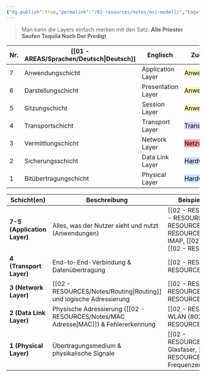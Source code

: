 ```yaml
---
{"dg-publish":true,"permalink":"/02-resources/notes/osi-modell/","tags":["netzwerk"],"noteIcon":"","updated":"2025-08-26T16:35:06.000+02:00"}
---
```


>Man kann die Layers  einfach merken mit den Satz:
>**Alle Priester Saufen Tequila Nach Der Predigt**

<style> .container {font-family: sans-serif; text-align: center;} .button-wrapper button {z-index: 1;height: 40px; width: 100px; margin: 10px;padding: 5px;} .excalidraw .App-menu_top .buttonList { display: flex;} .excalidraw-wrapper { height: 800px; margin: 50px; position: relative;} :root[dir="ltr"] .excalidraw .layer-ui__wrapper .zen-mode-transition.App-menu_bottom--transition-left {transform: none;} </style><script src="https://cdn.jsdelivr.net/npm/react@17/umd/react.production.min.js"></script><script src="https://cdn.jsdelivr.net/npm/react-dom@17/umd/react-dom.production.min.js"></script><script type="text/javascript" src="https://cdn.jsdelivr.net/npm/@excalidraw/excalidraw@0/dist/excalidraw.production.min.js"></script><div id="OSI-Modell_2024-07-16_1559.43.excalidraw.md1"></div><script>(function(){const InitialData={"type":"excalidraw","version":2,"source":"https://github.com/zsviczian/obsidian-excalidraw-plugin/releases/tag/2.3.0","elements":[{"type":"rectangle","version":178,"versionNonce":1298910836,"index":"a0","isDeleted":false,"id":"HVQ-AXTkL7F2Pmlric4km","fillStyle":"cross-hatch","strokeWidth":2,"strokeStyle":"solid","roughness":1,"opacity":100,"angle":0,"x":-225.5,"y":-401.2421875,"strokeColor":"#1e1e1e","backgroundColor":"transparent","width":392,"height":807,"seed":1864322536,"groupIds":[],"frameId":null,"roundness":{"type":3},"boundElements":[],"updated":1721199335502,"link":null,"locked":false},{"type":"line","version":115,"versionNonce":1276943256,"index":"a1","isDeleted":false,"id":"2oH3XBinIdQlAOZiDw9YC","fillStyle":"solid","strokeWidth":2,"strokeStyle":"solid","roughness":1,"opacity":100,"angle":0,"x":-225.86363636363635,"y":268.4012784090909,"strokeColor":"#1e1e1e","backgroundColor":"transparent","width":393.6363636363636,"height":2.727272727272748,"seed":1290810856,"groupIds":[],"frameId":null,"roundness":{"type":2},"boundElements":[],"updated":1721138517596,"link":null,"locked":false,"startBinding":null,"endBinding":null,"lastCommittedPoint":null,"startArrowhead":null,"endArrowhead":null,"points":[[0,0],[393.6363636363636,-2.727272727272748]]},{"type":"line","version":113,"versionNonce":1959055336,"index":"a2","isDeleted":false,"id":"KurE0B5R4umt90_f-nntv","fillStyle":"solid","strokeWidth":2,"strokeStyle":"solid","roughness":1,"opacity":100,"angle":0,"x":-224.01049959957598,"y":154.78062319667293,"strokeColor":"#1e1e1e","backgroundColor":"transparent","width":393.6363636363636,"height":2.727272727272748,"seed":1699691160,"groupIds":[],"frameId":null,"roundness":{"type":2},"boundElements":[],"updated":1721138513610,"link":null,"locked":false,"startBinding":null,"endBinding":null,"lastCommittedPoint":null,"startArrowhead":null,"endArrowhead":null,"points":[[0,0],[393.6363636363636,-2.727272727272748]]},{"type":"line","version":176,"versionNonce":1001667992,"index":"a3","isDeleted":false,"id":"vxyFUvunTkXn1bOsuZt_4","fillStyle":"solid","strokeWidth":2,"strokeStyle":"solid","roughness":1,"opacity":100,"angle":0,"x":-222.19231778139417,"y":44.780623196672934,"strokeColor":"#1e1e1e","backgroundColor":"transparent","width":393.6363636363636,"height":2.727272727272748,"seed":1334690024,"groupIds":[],"frameId":null,"roundness":{"type":2},"boundElements":[],"updated":1721138510442,"link":null,"locked":false,"startBinding":null,"endBinding":null,"lastCommittedPoint":null,"startArrowhead":null,"endArrowhead":null,"points":[[0,0],[393.6363636363636,-2.727272727272748]]},{"type":"line","version":138,"versionNonce":1899446248,"index":"a4","isDeleted":false,"id":"5SN_TauFl3ZpMsv-wmUHR","fillStyle":"solid","strokeWidth":2,"strokeStyle":"solid","roughness":1,"opacity":100,"angle":0,"x":-224.91959050866691,"y":-69.76483134878163,"strokeColor":"#1e1e1e","backgroundColor":"transparent","width":393.6363636363636,"height":2.727272727272748,"seed":1840752792,"groupIds":[],"frameId":null,"roundness":{"type":2},"boundElements":[],"updated":1721138508025,"link":null,"locked":false,"startBinding":null,"endBinding":null,"lastCommittedPoint":null,"startArrowhead":null,"endArrowhead":null,"points":[[0,0],[393.6363636363636,-2.727272727272748]]},{"type":"line","version":114,"versionNonce":2098304152,"index":"a5","isDeleted":false,"id":"fAThEjpmYqSEnL_u7bdqt","fillStyle":"solid","strokeWidth":2,"strokeStyle":"solid","roughness":1,"opacity":100,"angle":0,"x":-226.73777232684878,"y":-202.49210407605432,"strokeColor":"#1e1e1e","backgroundColor":"transparent","width":393.6363636363636,"height":2.727272727272748,"seed":2119084520,"groupIds":[],"frameId":null,"roundness":{"type":2},"boundElements":[],"updated":1721138503856,"link":null,"locked":false,"startBinding":null,"endBinding":null,"lastCommittedPoint":null,"startArrowhead":null,"endArrowhead":null,"points":[[0,0],[393.6363636363636,-2.727272727272748]]},{"type":"line","version":120,"versionNonce":719843048,"index":"a6","isDeleted":false,"id":"PJhfTvsvWYn1DiNqW0Qqc","fillStyle":"solid","strokeWidth":2,"strokeStyle":"solid","roughness":1,"opacity":100,"angle":0,"x":-228.55595414503048,"y":-312.4921040760543,"strokeColor":"#1e1e1e","backgroundColor":"transparent","width":393.6363636363636,"height":2.727272727272748,"seed":2112697240,"groupIds":[],"frameId":null,"roundness":{"type":2},"boundElements":[],"updated":1721138500022,"link":null,"locked":false,"startBinding":null,"endBinding":null,"lastCommittedPoint":null,"startArrowhead":null,"endArrowhead":null,"points":[[0,0],[393.6363636363636,-2.727272727272748]]},{"type":"text","version":46,"versionNonce":599610171,"index":"a9","isDeleted":false,"id":"JqeHqdZM","fillStyle":"solid","strokeWidth":2,"strokeStyle":"solid","roughness":1,"opacity":100,"angle":0,"x":-65.86363636363637,"y":269.31036931818176,"strokeColor":"#1e1e1e","backgroundColor":"transparent","width":76.35992431640625,"height":25,"seed":536349336,"groupIds":[],"frameId":null,"roundness":null,"boundElements":[],"updated":1721487563690,"link":null,"locked":false,"fontSize":20,"fontFamily":1,"text":"Physical","rawText":"Physical","textAlign":"left","verticalAlign":"top","containerId":null,"originalText":"Physical","autoResize":true,"lineHeight":1.25},{"type":"text","version":71,"versionNonce":2145440245,"index":"aA","isDeleted":false,"id":"tHd1T3dH","fillStyle":"solid","strokeWidth":2,"strokeStyle":"solid","roughness":1,"opacity":100,"angle":0,"x":-78.59090909090907,"y":152.0376420454545,"strokeColor":"#1e1e1e","backgroundColor":"transparent","width":99.92903414639562,"height":25,"seed":356768408,"groupIds":[],"frameId":null,"roundness":null,"boundElements":[],"updated":1721487563690,"link":null,"locked":false,"fontSize":20,"fontFamily":1,"text":"Data Link","rawText":"Data Link","textAlign":"left","verticalAlign":"top","containerId":null,"originalText":"Data Link","autoResize":false,"lineHeight":1.25},{"type":"text","version":42,"versionNonce":147141595,"index":"aB","isDeleted":false,"id":"Ruf9cm2b","fillStyle":"solid","strokeWidth":2,"strokeStyle":"solid","roughness":1,"opacity":100,"angle":0,"x":-66.77272727272725,"y":42.94673295454538,"strokeColor":"#1e1e1e","backgroundColor":"transparent","width":76.97993469238281,"height":25,"seed":499141016,"groupIds":[],"frameId":null,"roundness":null,"boundElements":[],"updated":1721487563690,"link":null,"locked":false,"fontSize":20,"fontFamily":1,"text":"Network","rawText":"Network","textAlign":"left","verticalAlign":"top","containerId":null,"originalText":"Network","autoResize":true,"lineHeight":1.25},{"type":"text","version":99,"versionNonce":943508309,"index":"aC","isDeleted":false,"id":"DzTOgS8y","fillStyle":"solid","strokeWidth":2,"strokeStyle":"solid","roughness":1,"opacity":100,"angle":0,"x":-75.13268973610616,"y":-75.91690340909093,"strokeColor":"#1e1e1e","backgroundColor":"transparent","width":100.75991821289062,"height":25,"seed":1938426088,"groupIds":[],"frameId":null,"roundness":null,"boundElements":[],"updated":1721487563690,"link":null,"locked":false,"fontSize":20,"fontFamily":1,"text":"Transport","rawText":"Transport","textAlign":"left","verticalAlign":"top","containerId":null,"originalText":"Transport","autoResize":true,"lineHeight":1.25},{"type":"text","version":120,"versionNonce":256376955,"index":"aF","isDeleted":false,"id":"AiqUKKfK","fillStyle":"solid","strokeWidth":2,"strokeStyle":"solid","roughness":1,"opacity":100,"angle":0,"x":-59.67814428156066,"y":-205.91690340909088,"strokeColor":"#1e1e1e","backgroundColor":"transparent","width":71.27992248535156,"height":25,"seed":1145424536,"groupIds":[],"frameId":null,"roundness":null,"boundElements":[],"updated":1721487563690,"link":null,"locked":false,"fontSize":20,"fontFamily":1,"text":"Session","rawText":"Session","textAlign":"left","verticalAlign":"top","containerId":null,"originalText":"Session","autoResize":true,"lineHeight":1.25},{"type":"text","version":133,"versionNonce":1771215029,"index":"aI","isDeleted":false,"id":"tl125dPG","fillStyle":"solid","strokeWidth":2,"strokeStyle":"solid","roughness":1,"opacity":100,"angle":0,"x":-86.95087155428791,"y":-315.00781250000006,"strokeColor":"#1e1e1e","backgroundColor":"transparent","width":125.29988098144531,"height":25,"seed":1306047384,"groupIds":[],"frameId":null,"roundness":null,"boundElements":[],"updated":1721487563690,"link":null,"locked":false,"fontSize":20,"fontFamily":1,"text":"Presentation","rawText":"Presentation","textAlign":"left","verticalAlign":"top","containerId":null,"originalText":"Presentation","autoResize":true,"lineHeight":1.25},{"type":"text","version":104,"versionNonce":554187035,"index":"aM","isDeleted":false,"id":"JnchxMwX","fillStyle":"solid","strokeWidth":2,"strokeStyle":"solid","roughness":1,"opacity":100,"angle":0,"x":-81.49632609974253,"y":-397.7350852272726,"strokeColor":"#1e1e1e","backgroundColor":"transparent","width":103.61990356445312,"height":25,"seed":393670040,"groupIds":[],"frameId":null,"roundness":null,"boundElements":[],"updated":1721487563690,"link":null,"locked":false,"fontSize":20,"fontFamily":1,"text":"Application","rawText":"Application","textAlign":"left","verticalAlign":"top","containerId":null,"originalText":"Application","autoResize":true,"lineHeight":1.25},{"type":"text","version":37,"versionNonce":2106046997,"index":"aR","isDeleted":false,"id":"R7YgyInc","fillStyle":"solid","strokeWidth":2,"strokeStyle":"solid","roughness":1,"opacity":100,"angle":0,"x":-211.3181818181818,"y":279.31036931818164,"strokeColor":"#1e1e1e","backgroundColor":"transparent","width":11.419998168945312,"height":25,"seed":395646360,"groupIds":[],"frameId":null,"roundness":null,"boundElements":[],"updated":1721487563690,"link":null,"locked":false,"fontSize":20,"fontFamily":1,"text":"1.","rawText":"1.","textAlign":"left","verticalAlign":"top","containerId":null,"originalText":"1.","autoResize":true,"lineHeight":1.25},{"type":"text","version":51,"versionNonce":1266179515,"index":"aS","isDeleted":false,"id":"9NG8LSka","fillStyle":"solid","strokeWidth":2,"strokeStyle":"solid","roughness":1,"opacity":100,"angle":0,"x":-215.86363636363635,"y":156.58309659090898,"strokeColor":"#1e1e1e","backgroundColor":"transparent","width":20.239990234375,"height":25,"seed":958268312,"groupIds":[],"frameId":null,"roundness":null,"boundElements":[],"updated":1721487563690,"link":null,"locked":false,"fontSize":20,"fontFamily":1,"text":"2.","rawText":"2.","textAlign":"left","verticalAlign":"top","containerId":null,"originalText":"2.","autoResize":true,"lineHeight":1.25},{"type":"text","version":35,"versionNonce":219262837,"index":"aT","isDeleted":false,"id":"A00n6Jrh","fillStyle":"solid","strokeWidth":2,"strokeStyle":"solid","roughness":1,"opacity":100,"angle":0,"x":-216.77272727272722,"y":45.674005681818045,"strokeColor":"#1e1e1e","backgroundColor":"transparent","width":19.6199951171875,"height":25,"seed":1314759400,"groupIds":[],"frameId":null,"roundness":null,"boundElements":[],"updated":1721487563690,"link":null,"locked":false,"fontSize":20,"fontFamily":1,"text":"3.","rawText":"3.","textAlign":"left","verticalAlign":"top","containerId":null,"originalText":"3.","autoResize":true,"lineHeight":1.25},{"type":"text","version":39,"versionNonce":1236987483,"index":"aU","isDeleted":false,"id":"kLN6qVcn","fillStyle":"solid","strokeWidth":2,"strokeStyle":"solid","roughness":1,"opacity":100,"angle":0,"x":-216.77272727272722,"y":-69.78053977272737,"strokeColor":"#1e1e1e","backgroundColor":"transparent","width":18.79998779296875,"height":25,"seed":444954600,"groupIds":[],"frameId":null,"roundness":null,"boundElements":[],"updated":1721487563690,"link":null,"locked":false,"fontSize":20,"fontFamily":1,"text":"4.","rawText":"4.","textAlign":"left","verticalAlign":"top","containerId":null,"originalText":"4.","autoResize":true,"lineHeight":1.25},{"type":"text","version":32,"versionNonce":1987442901,"index":"aV","isDeleted":false,"id":"v895DMod","fillStyle":"solid","strokeWidth":2,"strokeStyle":"solid","roughness":1,"opacity":100,"angle":0,"x":-218.59908572110263,"y":-200.46235795454555,"strokeColor":"#1e1e1e","backgroundColor":"transparent","width":17.839981079101562,"height":25,"seed":1041525224,"groupIds":[],"frameId":null,"roundness":null,"boundElements":[],"updated":1721487563690,"link":null,"locked":false,"fontSize":20,"fontFamily":1,"text":"5.","rawText":"5.","textAlign":"left","verticalAlign":"top","containerId":null,"originalText":"5.","autoResize":true,"lineHeight":1.25},{"type":"text","version":40,"versionNonce":1319267067,"index":"aW","isDeleted":false,"id":"dGcCTqJA","fillStyle":"solid","strokeWidth":2,"strokeStyle":"solid","roughness":1,"opacity":100,"angle":0,"x":-216.77272727272725,"y":-312.5078125,"strokeColor":"#1e1e1e","backgroundColor":"transparent","width":18.279983520507812,"height":25,"seed":220819608,"groupIds":[],"frameId":null,"roundness":null,"boundElements":[],"updated":1721487563690,"link":null,"locked":false,"fontSize":20,"fontFamily":1,"text":"6.","rawText":"6.","textAlign":"left","verticalAlign":"top","containerId":null,"originalText":"6.","autoResize":true,"lineHeight":1.25},{"type":"text","version":33,"versionNonce":860493365,"index":"aX","isDeleted":false,"id":"LoKUqG56","fillStyle":"solid","strokeWidth":2,"strokeStyle":"solid","roughness":1,"opacity":100,"angle":0,"x":-213.1363636363636,"y":-394.32599431818176,"strokeColor":"#1e1e1e","backgroundColor":"transparent","width":16.239990234375,"height":25,"seed":2020744856,"groupIds":[],"frameId":null,"roundness":null,"boundElements":[],"updated":1721487563690,"link":null,"locked":false,"fontSize":20,"fontFamily":1,"text":"7.","rawText":"7.","textAlign":"left","verticalAlign":"top","containerId":null,"originalText":"7.","autoResize":true,"lineHeight":1.25},{"type":"text","version":72,"versionNonce":246502299,"index":"aY","isDeleted":false,"id":"muSBMHgi","fillStyle":"solid","strokeWidth":2,"strokeStyle":"solid","roughness":1,"opacity":100,"angle":0,"x":-172.2272727272727,"y":311.12855113636357,"strokeColor":"#1e1e1e","backgroundColor":"transparent","width":187.2808074951172,"height":25,"seed":307475432,"groupIds":[],"frameId":null,"roundness":null,"boundElements":[],"updated":1721487563690,"link":"[[02 - RESOURCES/Notes/Kupferkabel\|Kupferkabel]]","locked":false,"fontSize":20,"fontFamily":1,"text":"📍[[02 - RESOURCES/Notes/Kupferkabel\|Kupferkabel]]","rawText":"[[02 - RESOURCES/Notes/Kupferkabel\|Kupferkabel]]","textAlign":"left","verticalAlign":"top","containerId":null,"originalText":"📍[[02 - RESOURCES/Notes/Kupferkabel\|Kupferkabel]]","autoResize":true,"lineHeight":1.25},{"type":"text","version":65,"versionNonce":1853065109,"index":"aZ","isDeleted":false,"id":"A9ekUTNZ","fillStyle":"solid","strokeWidth":2,"strokeStyle":"solid","roughness":1,"opacity":100,"angle":0,"x":25.04545454545456,"y":322.03764204545445,"strokeColor":"#1e1e1e","backgroundColor":"transparent","width":128.0009002685547,"height":25,"seed":53067672,"groupIds":[],"frameId":null,"roundness":null,"boundElements":[],"updated":1721487563690,"link":"[[02 - RESOURCES/Notes/WLAN\|WLAN]]","locked":false,"fontSize":20,"fontFamily":1,"text":"📍[[02 - RESOURCES/Notes/WLAN\|WLAN]]","rawText":"[[02 - RESOURCES/Notes/WLAN\|WLAN]]","textAlign":"left","verticalAlign":"top","containerId":null,"originalText":"📍[[02 - RESOURCES/Notes/WLAN\|WLAN]]","autoResize":true,"lineHeight":1.25},{"type":"text","version":24,"versionNonce":169486395,"index":"aa","isDeleted":false,"id":"0wyoEpDL","fillStyle":"solid","strokeWidth":2,"strokeStyle":"solid","roughness":1,"opacity":100,"angle":0,"x":-13.136363636363626,"y":367.4921874999999,"strokeColor":"#1e1e1e","backgroundColor":"transparent","width":147.45986938476562,"height":25,"seed":1515384472,"groupIds":[],"frameId":null,"roundness":null,"boundElements":[],"updated":1721487563690,"link":null,"locked":false,"fontSize":20,"fontFamily":1,"text":"Netzwerkkabel ","rawText":"Netzwerkkabel ","textAlign":"left","verticalAlign":"top","containerId":null,"originalText":"Netzwerkkabel ","autoResize":true,"lineHeight":1.25},{"type":"text","version":11,"versionNonce":1512557813,"index":"ab","isDeleted":false,"id":"Z4cwRyne","fillStyle":"solid","strokeWidth":2,"strokeStyle":"solid","roughness":1,"opacity":100,"angle":0,"x":-121.31818181818181,"y":372.0376420454544,"strokeColor":"#1e1e1e","backgroundColor":"transparent","width":76.11993408203125,"height":25,"seed":1535500440,"groupIds":[],"frameId":null,"roundness":null,"boundElements":[],"updated":1721487563690,"link":null,"locked":false,"fontSize":20,"fontFamily":1,"text":"Stecker","rawText":"Stecker","textAlign":"left","verticalAlign":"top","containerId":null,"originalText":"Stecker","autoResize":true,"lineHeight":1.25},{"type":"text","version":106,"versionNonce":1075220509,"index":"ac","isDeleted":false,"id":"DAY9z6LE","fillStyle":"solid","strokeWidth":2,"strokeStyle":"solid","roughness":1,"opacity":100,"angle":0,"x":-210.91490978530746,"y":190.72503481458494,"strokeColor":"#1e1e1e","backgroundColor":"transparent","width":135.04086303710938,"height":25,"seed":1387957912,"groupIds":[],"frameId":null,"roundness":null,"boundElements":[],"updated":1723304773562,"link":"[[02 - RESOURCES/Notes/Switch\|Switch]]","locked":false,"fontSize":20,"fontFamily":1,"text":"📍[[02 - RESOURCES/Notes/Switch\|Switch]]","rawText":"[[02 - RESOURCES/Notes/Switch\|Switch]]","textAlign":"left","verticalAlign":"top","containerId":null,"originalText":"📍[[02 - RESOURCES/Notes/Switch\|Switch]]","autoResize":true,"lineHeight":1.25},{"type":"text","version":73,"versionNonce":2003288992,"index":"ad","isDeleted":false,"id":"YpPIISSK","fillStyle":"solid","strokeWidth":2,"strokeStyle":"solid","roughness":1,"opacity":100,"angle":0,"x":-63.343136083194736,"y":190.11607400385705,"strokeColor":"#1e1e1e","backgroundColor":"transparent","width":211.34080505371094,"height":25,"seed":1974449048,"groupIds":[],"frameId":null,"roundness":null,"boundElements":[],"updated":1723453068831,"link":"[[02 - RESOURCES/Notes/MAC Adresse\|MAC Adresse]]","locked":false,"fontSize":20,"fontFamily":1,"text":"📍[[MAC\|MAC]]-Adressen","rawText":"[[02 - RESOURCES/Notes/MAC Adresse\|MAC]]-Adressen","textAlign":"left","verticalAlign":"top","containerId":null,"originalText":"📍[[MAC\|MAC]]-Adressen","autoResize":true,"lineHeight":1.25},{"type":"text","version":46,"versionNonce":1956041653,"index":"ag","isDeleted":false,"id":"5T80fzWb","fillStyle":"solid","strokeWidth":2,"strokeStyle":"solid","roughness":1,"opacity":100,"angle":0,"x":-191.3181818181818,"y":226.58309659090895,"strokeColor":"#1e1e1e","backgroundColor":"transparent","width":237.12078857421875,"height":25,"seed":716422120,"groupIds":[],"frameId":null,"roundness":null,"boundElements":[],"updated":1721487563690,"link":"[[02 - RESOURCES/Notes/Ethernet\|Ethernet]]","locked":false,"fontSize":20,"fontFamily":1,"text":"📍[[02 - RESOURCES/Notes/Ethernet\|Ethernet]]-Frames","rawText":"[[02 - RESOURCES/Notes/Ethernet\|Ethernet]]-Frames","textAlign":"left","verticalAlign":"top","containerId":null,"originalText":"📍[[02 - RESOURCES/Notes/Ethernet\|Ethernet]]-Frames","autoResize":true,"lineHeight":1.25},{"type":"text","version":55,"versionNonce":142372448,"index":"ah","isDeleted":false,"id":"wP5DgcF0","fillStyle":"solid","strokeWidth":2,"strokeStyle":"solid","roughness":1,"opacity":100,"angle":0,"x":-212.22727272727275,"y":87.49218749999991,"strokeColor":"#1e1e1e","backgroundColor":"transparent","width":141.94085693359375,"height":25,"seed":590573976,"groupIds":[],"frameId":null,"roundness":null,"boundElements":[],"updated":1723453297794,"link":"[[02 - RESOURCES/Notes/Router\|Router]]","locked":false,"fontSize":20,"fontFamily":1,"text":"📍[[02 - RESOURCES/Notes/Router\|Router]]","rawText":"[[02 - RESOURCES/Notes/Router\|Router]]","textAlign":"left","verticalAlign":"top","containerId":null,"originalText":"📍[[02 - RESOURCES/Notes/Router\|Router]]","autoResize":true,"lineHeight":1.25},{"type":"text","version":102,"versionNonce":2079202208,"index":"ai","isDeleted":false,"id":"IeRjqu9X","fillStyle":"solid","strokeWidth":2,"strokeStyle":"solid","roughness":1,"opacity":100,"angle":0,"x":-30.695070786381564,"y":83.560654794535,"strokeColor":"#1e1e1e","backgroundColor":"transparent","width":184.14080810546875,"height":25,"seed":692543384,"groupIds":[],"frameId":null,"roundness":null,"boundElements":[],"updated":1723453302079,"link":"[[02 - RESOURCES/Notes/IP-Adresse\|IP-Adresse]]","locked":false,"fontSize":20,"fontFamily":1,"text":"📍[[02 - RESOURCES/Notes/IP-Adresse\|IP-Adresse]]","rawText":"[[02 - RESOURCES/Notes/IP-Adresse\|IP-Adresse]]","textAlign":"left","verticalAlign":"top","containerId":null,"originalText":"📍[[02 - RESOURCES/Notes/IP-Adresse\|IP-Adresse]]","autoResize":true,"lineHeight":1.25},{"type":"text","version":103,"versionNonce":836326304,"index":"aj","isDeleted":false,"id":"ZkEdfBtc","fillStyle":"solid","strokeWidth":2,"strokeStyle":"solid","roughness":1,"opacity":100,"angle":0,"x":-126.80791179318396,"y":120.21946022727255,"strokeColor":"#1e1e1e","backgroundColor":"transparent","width":127.42088317871094,"height":25,"seed":30347672,"groupIds":[],"frameId":null,"roundness":null,"boundElements":[],"updated":1723453300765,"link":"[[02 - RESOURCES/Notes/ICMP\|ICMP]]","locked":false,"fontSize":20,"fontFamily":1,"text":"📍[[02 - RESOURCES/Notes/ICMP\|ICMP]]","rawText":"[[02 - RESOURCES/Notes/ICMP\|ICMP]]","textAlign":"left","verticalAlign":"top","containerId":null,"originalText":"📍[[02 - RESOURCES/Notes/ICMP\|ICMP]]","autoResize":true,"lineHeight":1.25},{"type":"text","version":12,"versionNonce":713239157,"index":"ak","isDeleted":false,"id":"Tw53tWQJ","fillStyle":"solid","strokeWidth":2,"strokeStyle":"solid","roughness":1,"opacity":100,"angle":0,"x":-148.59090909090907,"y":-47.053267045454646,"strokeColor":"#1e1e1e","backgroundColor":"transparent","width":117.2808837890625,"height":25,"seed":223825048,"groupIds":[],"frameId":null,"roundness":null,"boundElements":[],"updated":1721487563691,"link":"[[02 - RESOURCES/Notes/TCP\|TCP]]","locked":false,"fontSize":20,"fontFamily":1,"text":"📍[[02 - RESOURCES/Notes/TCP\|TCP]]","rawText":"[[02 - RESOURCES/Notes/TCP\|TCP]]","textAlign":"left","verticalAlign":"top","containerId":null,"originalText":"📍[[02 - RESOURCES/Notes/TCP\|TCP]]","autoResize":true,"lineHeight":1.25},{"type":"text","version":34,"versionNonce":1221160864,"index":"al","isDeleted":false,"id":"0hPaX4NR","fillStyle":"solid","strokeWidth":2,"strokeStyle":"solid","roughness":1,"opacity":100,"angle":0,"x":14.787530821404232,"y":-42.47371164852075,"strokeColor":"#1e1e1e","backgroundColor":"transparent","width":118.20089721679688,"height":25,"seed":176154520,"groupIds":[],"frameId":null,"roundness":null,"boundElements":[],"updated":1723453072066,"link":"[[02 - RESOURCES/Notes/UDP\|UDP]]","locked":false,"fontSize":20,"fontFamily":1,"text":"📍[[02 - RESOURCES/Notes/UDP\|UDP]]","rawText":"[[02 - RESOURCES/Notes/UDP\|UDP]]","textAlign":"left","verticalAlign":"top","containerId":null,"originalText":"📍[[02 - RESOURCES/Notes/UDP\|UDP]]","autoResize":true,"lineHeight":1.25},{"type":"text","version":89,"versionNonce":1814571219,"index":"am","isDeleted":false,"id":"iJoARWWw","fillStyle":"solid","strokeWidth":2,"strokeStyle":"solid","roughness":1,"opacity":100,"angle":0,"x":-205.22951960433545,"y":2.037642045454419,"strokeColor":"#1e1e1e","backgroundColor":"transparent","width":290.8207092285156,"height":25,"seed":1152529128,"groupIds":[],"frameId":null,"roundness":null,"boundElements":[],"updated":1723304765859,"link":"[[Protokoll\|Protokoll]]","locked":false,"fontSize":20,"fontFamily":1,"text":"📍Portnummern/[[Protokoll\|Protokoll]]","rawText":"Portnummern/[[Protokoll\|Protokoll]]","textAlign":"left","verticalAlign":"top","containerId":null,"originalText":"📍Portnummern/[[Protokoll\|Protokoll]]","autoResize":true,"lineHeight":1.25},{"type":"text","version":11,"versionNonce":1889239035,"index":"an","isDeleted":false,"id":"mE3mY0WR","fillStyle":"solid","strokeWidth":2,"strokeStyle":"solid","roughness":1,"opacity":100,"angle":0,"x":-157.68181818181813,"y":-164.32599431818187,"strokeColor":"#1e1e1e","backgroundColor":"transparent","width":212.50079345703125,"height":25,"seed":1009001112,"groupIds":[],"frameId":null,"roundness":null,"boundElements":[],"updated":1721487563691,"link":"[[02 - RESOURCES/Notes/SQL\|SQL]]","locked":false,"fontSize":20,"fontFamily":1,"text":"📍[[02 - RESOURCES/Notes/SQL\|SQL]]-Sitzungen","rawText":"[[02 - RESOURCES/Notes/SQL\|SQL]]-Sitzungen","textAlign":"left","verticalAlign":"top","containerId":null,"originalText":"📍[[02 - RESOURCES/Notes/SQL\|SQL]]-Sitzungen","autoResize":true,"lineHeight":1.25},{"type":"text","version":42,"versionNonce":416862517,"index":"ao","isDeleted":false,"id":"mkYzTKR6","fillStyle":"solid","strokeWidth":2,"strokeStyle":"solid","roughness":1,"opacity":100,"angle":0,"x":66.86363636363643,"y":-107.9623579545455,"strokeColor":"#1e1e1e","backgroundColor":"transparent","width":97.23992919921875,"height":25,"seed":205475992,"groupIds":[],"frameId":null,"roundness":null,"boundElements":[],"updated":1721487563691,"link":null,"locked":false,"fontSize":20,"fontFamily":1,"text":"NetBIOS ","rawText":"NetBIOS ","textAlign":"left","verticalAlign":"top","containerId":null,"originalText":"NetBIOS ","autoResize":true,"lineHeight":1.25},{"type":"text","version":30,"versionNonce":448776347,"index":"ap","isDeleted":false,"id":"bIUJTWFC","fillStyle":"solid","strokeWidth":2,"strokeStyle":"solid","roughness":1,"opacity":100,"angle":0,"x":-196.77272727272725,"y":-106.14417613636363,"strokeColor":"#1e1e1e","backgroundColor":"transparent","width":56.51995849609375,"height":25,"seed":365403800,"groupIds":[],"frameId":null,"roundness":null,"boundElements":[],"updated":1721487563691,"link":null,"locked":false,"fontSize":20,"fontFamily":1,"text":"PPTP","rawText":"PPTP","textAlign":"left","verticalAlign":"top","containerId":null,"originalText":"PPTP","autoResize":true,"lineHeight":1.25},{"type":"text","version":12,"versionNonce":1215488661,"index":"aq","isDeleted":false,"id":"2PlwdYoY","fillStyle":"solid","strokeWidth":2,"strokeStyle":"solid","roughness":1,"opacity":100,"angle":0,"x":82.31818181818181,"y":-167.9623579545455,"strokeColor":"#1e1e1e","backgroundColor":"transparent","width":39.65997314453125,"height":25,"seed":1793221864,"groupIds":[],"frameId":null,"roundness":null,"boundElements":[],"updated":1721487563691,"link":null,"locked":false,"fontSize":20,"fontFamily":1,"text":"RPC","rawText":"RPC","textAlign":"left","verticalAlign":"top","containerId":null,"originalText":"RPC","autoResize":true,"lineHeight":1.25},{"type":"text","version":33,"versionNonce":1452408123,"index":"ar","isDeleted":false,"id":"jQMt0L69","fillStyle":"solid","strokeWidth":2,"strokeStyle":"solid","roughness":1,"opacity":100,"angle":0,"x":-185.86363636363632,"y":-279.78053977272725,"strokeColor":"#1e1e1e","backgroundColor":"transparent","width":88.35995483398438,"height":25,"seed":1649965544,"groupIds":[],"frameId":null,"roundness":null,"boundElements":[],"updated":1721487563691,"link":null,"locked":false,"fontSize":20,"fontFamily":1,"text":"SSL/TLS","rawText":"SSL/TLS","textAlign":"left","verticalAlign":"top","containerId":null,"originalText":"SSL/TLS","autoResize":true,"lineHeight":1.25},{"type":"text","version":11,"versionNonce":293849077,"index":"as","isDeleted":false,"id":"uI6PIu2X","fillStyle":"solid","strokeWidth":2,"strokeStyle":"solid","roughness":1,"opacity":100,"angle":0,"x":103.22727272727269,"y":-250.6896306818182,"strokeColor":"#1e1e1e","backgroundColor":"transparent","width":65.15997314453125,"height":25,"seed":1710166248,"groupIds":[],"frameId":null,"roundness":null,"boundElements":[],"updated":1721487563691,"link":null,"locked":false,"fontSize":20,"fontFamily":1,"text":"JPEG ","rawText":"JPEG ","textAlign":"left","verticalAlign":"top","containerId":null,"originalText":"JPEG ","autoResize":true,"lineHeight":1.25},{"type":"text","version":63,"versionNonce":321372509,"index":"at","isDeleted":false,"id":"OffSGr9W","fillStyle":"solid","strokeWidth":2,"strokeStyle":"solid","roughness":1,"opacity":100,"angle":0,"x":-115.50666109208015,"y":-251.16920994048456,"strokeColor":"#1e1e1e","backgroundColor":"transparent","width":67.79997253417969,"height":25,"seed":1840726760,"groupIds":[],"frameId":null,"roundness":null,"boundElements":[],"updated":1723304790740,"link":null,"locked":false,"fontSize":20,"fontFamily":1,"text":"MPEG ","rawText":"MPEG ","textAlign":"left","verticalAlign":"top","containerId":null,"originalText":"MPEG ","autoResize":true,"lineHeight":1.25},{"type":"text","version":33,"versionNonce":1582390653,"index":"au","isDeleted":false,"id":"ehybAAFF","fillStyle":"solid","strokeWidth":2,"strokeStyle":"solid","roughness":1,"opacity":100,"angle":0,"x":-20.665930964163806,"y":-278.95778466131225,"strokeColor":"#1e1e1e","backgroundColor":"transparent","width":69.9599609375,"height":25,"seed":1110570216,"groupIds":[],"frameId":null,"roundness":null,"boundElements":[],"updated":1723304788405,"link":null,"locked":false,"fontSize":20,"fontFamily":1,"text":"ASCII ","rawText":"ASCII ","textAlign":"left","verticalAlign":"top","containerId":null,"originalText":"ASCII ","autoResize":true,"lineHeight":1.25},{"type":"text","version":47,"versionNonce":544877179,"index":"av","isDeleted":false,"id":"MOUMFqix","fillStyle":"solid","strokeWidth":2,"strokeStyle":"solid","roughness":1,"opacity":100,"angle":0,"x":-223.91558441558436,"y":-352.24807224025983,"strokeColor":"#1e1e1e","backgroundColor":"transparent","width":131.50086975097656,"height":25,"seed":1535059688,"groupIds":[],"frameId":null,"roundness":null,"boundElements":[],"updated":1721487563691,"link":"[[02 - RESOURCES/Notes/HTTP\|HTTP]]","locked":false,"fontSize":20,"fontFamily":1,"text":"📍[[02 - RESOURCES/Notes/HTTP\|HTTP]]","rawText":"[[02 - RESOURCES/Notes/HTTP\|HTTP]]","textAlign":"left","verticalAlign":"top","containerId":null,"originalText":"📍[[02 - RESOURCES/Notes/HTTP\|HTTP]]","autoResize":true,"lineHeight":1.25},{"type":"text","version":49,"versionNonce":1534070453,"index":"aw","isDeleted":false,"id":"YEMz7Jzc","fillStyle":"solid","strokeWidth":2,"strokeStyle":"solid","roughness":1,"opacity":100,"angle":0,"x":76.86363636363643,"y":-389.78053977272725,"strokeColor":"#1e1e1e","backgroundColor":"transparent","width":79.19993591308594,"height":25,"seed":1168233960,"groupIds":[],"frameId":null,"roundness":null,"boundElements":[],"updated":1721487563691,"link":null,"locked":false,"fontSize":20,"fontFamily":1,"text":"Browser","rawText":"Browser","textAlign":"left","verticalAlign":"top","containerId":null,"originalText":"Browser","autoResize":true,"lineHeight":1.25},{"type":"text","version":61,"versionNonce":1583686427,"index":"az","isDeleted":false,"id":"uWZLFf3x","fillStyle":"solid","strokeWidth":2,"strokeStyle":"solid","roughness":1,"opacity":100,"angle":0,"x":-93.13636363636363,"y":-344.32599431818187,"strokeColor":"#1e1e1e","backgroundColor":"transparent","width":82.33993530273438,"height":25,"seed":1004355736,"groupIds":[],"frameId":null,"roundness":null,"boundElements":[],"updated":1721487563691,"link":null,"locked":false,"fontSize":20,"fontFamily":1,"text":"Terminal","rawText":"Terminal","textAlign":"left","verticalAlign":"top","containerId":null,"originalText":"Terminal","autoResize":true,"lineHeight":1.25},{"type":"text","version":19,"versionNonce":4616213,"index":"b00","isDeleted":false,"id":"P2AgDpwU","fillStyle":"solid","strokeWidth":2,"strokeStyle":"solid","roughness":1,"opacity":100,"angle":0,"x":30.5,"y":-357.9623579545455,"strokeColor":"#1e1e1e","backgroundColor":"transparent","width":131.88087463378906,"height":25,"seed":1460617112,"groupIds":[],"frameId":null,"roundness":null,"boundElements":[],"updated":1721487563691,"link":"[[02 - RESOURCES/Notes/SMTP\|SMTP]]","locked":false,"fontSize":20,"fontFamily":1,"text":"📍[[02 - RESOURCES/Notes/SMTP\|SMTP]]","rawText":"[[02 - RESOURCES/Notes/SMTP\|SMTP]]","textAlign":"left","verticalAlign":"top","containerId":null,"originalText":"📍[[02 - RESOURCES/Notes/SMTP\|SMTP]]","autoResize":true,"lineHeight":1.25}],"appState":{"theme":"dark","viewBackgroundColor":"#ffffff","currentItemStrokeColor":"#1e1e1e","currentItemBackgroundColor":"transparent","currentItemFillStyle":"cross-hatch","currentItemStrokeWidth":2,"currentItemStrokeStyle":"solid","currentItemRoughness":1,"currentItemOpacity":100,"currentItemFontFamily":3,"currentItemFontSize":28,"currentItemTextAlign":"right","currentItemStartArrowhead":null,"currentItemEndArrowhead":"arrow","scrollX":1171.5698761232875,"scrollY":431.15838068181813,"zoom":{"value":1},"currentItemRoundness":"round","gridSize":null,"gridColor":{"Bold":"#C9C9C9","Regular":"#EDEDED"},"currentStrokeOptions":null,"previousGridSize":null,"frameRendering":{"enabled":true,"clip":true,"name":true,"outline":true},"objectsSnapModeEnabled":false},"files":{}};InitialData.scrollToContent=true;App=()=>{const e=React.useRef(null),t=React.useRef(null),[n,i]=React.useState({width:void 0,height:void 0});return React.useEffect(()=>{i({width:t.current.getBoundingClientRect().width,height:t.current.getBoundingClientRect().height});const e=()=>{i({width:t.current.getBoundingClientRect().width,height:t.current.getBoundingClientRect().height})};return window.addEventListener("resize",e),()=>window.removeEventListener("resize",e)},[t]),React.createElement(React.Fragment,null,React.createElement("div",{className:"excalidraw-wrapper",ref:t},React.createElement(ExcalidrawLib.Excalidraw,{ref:e,width:n.width,height:n.height,initialData:InitialData,viewModeEnabled:!0,zenModeEnabled:!0,gridModeEnabled:!1})))},excalidrawWrapper=document.getElementById("OSI-Modell_2024-07-16_1559.43.excalidraw.md1");ReactDOM.render(React.createElement(App),excalidrawWrapper);})();</script>

| Nr. | [[01 - AREAS/Sprachen/Deutsch\|Deutsch]]           | Englisch           | Zuordnung                                                 |
| --- | --------------------- | ------------------ | --------------------------------------------------------- |
| 7   | Anwendungschicht      | Application Layer  | <mark style="background: #FFF3A3A6;">Anwendung</mark>     |
| 6   | Darstellungschicht    | Presentation Layer | <mark style="background: #FFF3A3A6;">Anwendung</mark>     |
| 5   | Sitzungschicht        | Session Layer      | <mark style="background: #FFF3A3A6;">Anwendung</mark>     |
| 4   | Transportschicht      | Transport Layer    | <mark style="background: #D2B3FFA6;">Transport</mark>     |
| 3   | Vermittlungschicht    | Network Layer      | <mark style="background: #FF5582A6;">Netzwerk</mark>      |
| 2   | Sicherungsschicht     | Data Link Layer    | <mark style="background: #ADCCFFA6;">Hardwareebene</mark> |
| 1   | Bitübertragungschicht | Physical Layer     | <mark style="background: #ADCCFFA6;">Hardwareebene</mark> |

| **Schicht(en)**             | **Beschreibung**                                    | **Beispiele für Protokolle / Technologien**           |
| --------------------------- | --------------------------------------------------- | ----------------------------------------------------- |
| **7-5 (Application Layer)** | Alles, was der Nutzer sieht und nutzt (Anwendungen) | [[02 - RESOURCES/Notes/HTTP\|HTTP]], [[02 - RESOURCES/Notes/HTTPS\|HTTPS]], [[02 - RESOURCES/Notes/FTP\|FTP]], [[02 - RESOURCES/Notes/SMTP\|SMTP]], POP3, IMAP, [[02 - RESOURCES/Notes/DNS\|DNS]], [[02 - RESOURCES/Notes/DHCP\|DHCP]]         |
| **4 (Transport Layer)**     | End-to-End-Verbindung & Datenübertragung            | [[02 - RESOURCES/Notes/TCP\|TCP]], [[02 - RESOURCES/Notes/UDP\|UDP]]                                              |
| **3 (Network Layer)**       | [[02 - RESOURCES/Notes/Routing\|Routing]] und logische Adressierung                   | [[02 - RESOURCES/Notes/IPv4\|IPv4]], [[02 - RESOURCES/Notes/IPv6\|IPv6]], [[02 - RESOURCES/Notes/ICMP\|ICMP]]                                      |
| **2 (Data Link Layer)**     | Physische Adressierung ([[02 - RESOURCES/Notes/MAC Adresse\|MAC]]) & Fehlererkennung      | [[02 - RESOURCES/Notes/Ethernet\|Ethernet]], WLAN (802.11), PPP, [[02 - RESOURCES/Notes/arp\|ARP]]                     |
| **1 (Physical Layer)**      | Übertragungsmedium & physikalische Signale          | [[02 - RESOURCES/Notes/Kupferkabel\|Kupferkabel]], Glasfaser, [[02 - RESOURCES/Notes/WLAN\|WLAN]]-Frequenzen, RJ45-Stecker |


